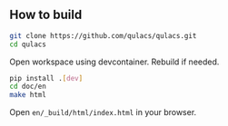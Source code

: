 ## How to build

```bash
git clone https://github.com/qulacs/qulacs.git
cd qulacs
```

Open workspace using devcontainer. Rebuild if needed.

```bash
pip install .[dev]
cd doc/en
make html
```

Open `en/_build/html/index.html` in your browser.
